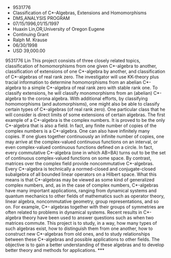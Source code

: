 
* 9531776
* Classification of C*-Algebras, Extensions and Homomorphisms
* DMS,ANALYSIS PROGRAM
* 07/15/1996,01/15/1997
* Huaxin Lin,OR,University of Oregon Eugene
* Continuing Grant
* Ralph M. Krause
* 06/30/1998
* USD 39,000.00

9531776 Lin This project consists of three closely related topics,
classification of homomorphisms from one given C*-algebra to another,
classification of extensions of one C*-algebra by another, and classification of
C*-algebras of real rank zero. The investigator will use KK-theory plus tracial
information to determine homomorphisms from an abelian C*-algebra to a simple
C*-algebra of real rank zero with stable rank one. To classify extensions, he
will classify monomorphisms from an (abelian) C*-algebra to the corona algebra.
With additional efforts, by classifying homomorphisms (and automorphisms), one
might also be able to classify certain types of C*-algebras (of real rank zero).
One particular class that he will consider is direct limits of some extensions
of certain algebras. The first example of a C*-algebra is the complex numbers.
It is proved to be the only C*-algebra that is also a field. In fact, any finite
number of copies of the complex numbers is a C*-algebra. One can also have
infinitely many copies. If one glues together continuously an infinite number of
copies, one may arrive at the complex-valued continuous functions on an
interval, or even complex-valued continuous functions defined on a circle. In
fact, every commutative C*-algebra (one in which AB=BA) turns out to be the set
of continuous complex-valued functions on some space. By contrast, matrices over
the complex field provide noncommutative C*-algebras. Every C*-algebra is
technically a normed-closed and conjugate-closed subalgebra of all bounded
linear operators on a Hilbert space. What this means is that C*-algebras may be
viewed as some kind of generalized complex numbers, and, as in the case of
complex numbers, C*-algebras have many important applications, ranging from
dynamical systems and quantum mechanics to other fields of mathematics such as
operator theory, linear algebra, noncommutative geometry, group representations,
and so on. For example, C*- algebras together with their groups of symmetries
are often related to problems in dynamical systems. Recent results in C*-algebra
theory have been used to answer questions such as when two matrices commute.
This project is to study, in a way, how many types of such algebras exist, how
to distinguish them from one another, how to construct new C*-algebras from old
ones, and to study relationships between these C*-algebras and possible
applications to other fields. The objective is to gain a better understanding of
these algebras and to develop better theory and methods for applications. ***
